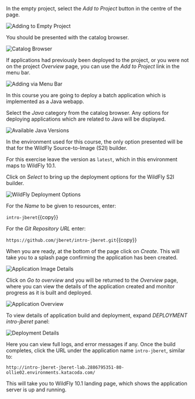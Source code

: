 In the empty project, select the _Add to Project_ button in the centre of the page.

![Adding to Empty Project](../../assets/intro-openshift/java-batch-processing/02-add-to-project-empty.png)

You should be presented with the catalog browser.

![Catalog Browser](../../assets/intro-openshift/java-batch-processing/02-add-to-project-browser.png)

If applications had previously been deployed to the project, or you were not on the project _Overview_ page, you can use the _Add to Project_ link in the menu bar.

![Adding via Menu Bar](../../assets/intro-openshift/java-batch-processing/02-add-to-project-menubar.png)

In this course you are going to deploy a batch application which is implemented as a Java webapp.

Select the _Java_ category from the catalog browser. Any options for deploying applications which are related to Java will be displayed.

![Available Java Versions](../../assets/intro-openshift/java-batch-processing/02-deploy-wildfly-versions.png)

In the environment used for this course, the only option presented will be that for the WildFly Source-to-Image (S2I) builder.

For this exercise leave the version as ``latest``, which in this environment maps to WildFly 10.1.

Click on _Select_ to bring up the deployment options for the WildFly S2I builder.

![WildFly Deployment Options](../../assets/intro-openshift/java-batch-processing/02-deploy-wildfly-options.png)

For the _Name_ to be given to resources, enter:

`intro-jberet`{{copy}}

For the _Git Repository URL_ enter:

`https://github.com/jberet/intro-jberet.git`{{copy}}

When you are ready, at the bottom of the page click on _Create_. This will take you to a splash page confirming the application has been created.

![Application Image Details](../../assets/intro-openshift/java-batch-processing/02-continue-to-overview.png)

Click on _Go to overview_ and you will be returned to the _Overview_ page, where you can view the details of the application created and monitor progress as it is built and deployed.

![Application Overview](../../assets/intro-openshift/java-batch-processing/02-build-in-progress.png)


To view details of application build and deployment, expand _DEPLOYMENT intro-jberet_ panel:

![Deployment Details](../../assets/intro-openshift/java-batch-processing/02-build-details.png)

Here you can view full logs, and error messages if any. Once the build completes, 
click the URL under the application name ``intro-jberet``, similar to:

`http://intro-jberet-jberet-lab.2886795351-80-ollie02.environments.katacoda.com/`

This will take you to WildFly 10.1 landing page, which shows the application server is up and running.
